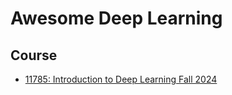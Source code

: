 # Awesome Deep Learning

## Course
* [11785: Introduction to Deep Learning Fall 2024](https://www.youtube.com/playlist?list=PLp-0K3kfddPwpm8SuB262r4owIkS7NNJj)
